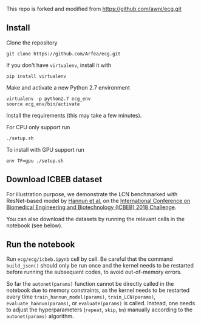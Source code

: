 This repo is forked and modified from https://github.com/awni/ecg.git

## Install 

Clone the repository

```
git clone https://github.com/Arfea/ecg.git
```

If you don't have `virtualenv`, install it with

```
pip install virtualenv
```

Make and activate a new Python 2.7 environment

```
virtualenv -p python2.7 ecg_env
source ecg_env/bin/activate
```

Install the requirements (this may take a few minutes).

For CPU only support run
```
./setup.sh
```

To install with GPU support run
```
env TF=gpu ./setup.sh
```
## Download ICBEB dataset
For illustration purpose, we demonstrate the LCN benchmarked with ResNet-based model by [Hannun et al.](https://www.nature.com/articles/s41591-018-0268-3) on the [International Conference on Biomedical Engineering and Biotechnology (ICBEB) 2018 Challenge](http://2018.icbeb.org/Challenge.html).

You can also download the datasets by running the relevant cells in the notebook (see below).

## Run the notebook
Run `ecg/ecg/icbeb.ipynb` cell by cell. Be careful that the command `build_json()` should only be run once and the kernel needs to be restarted before running the subsequent codes, to avoid out-of-memory errors.

So far the `autonet(params)` function cannot be directly called in the notebook due to memory constraints, as the kernel needs to be restarted every time `train_hannun_model(params)`, `train_LCN(params)`, `evaluate_hannun(params)`, or `evaluate(params)` is called. Instead, one needs to adjust the hyperparameters (`repeat`, `skip`, `bn`) manually according to the `autonet(params)` algorithm.





